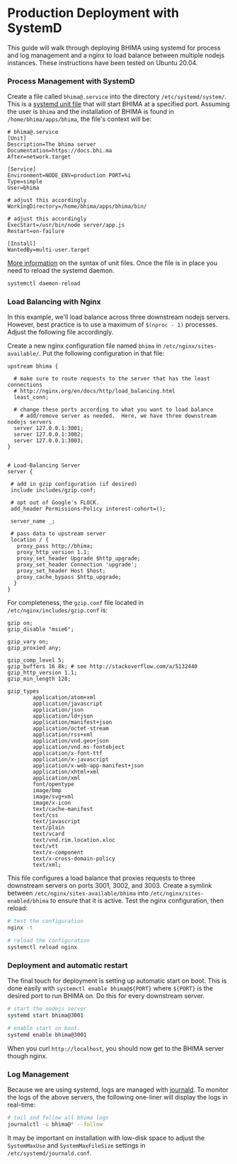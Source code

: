 # Production Deployment with SystemD

This guide will walk through deploying BHIMA using systemd for process and log management and a nginx to load balance between multiple nodejs instances.  These instructions have been tested on Ubuntu 20.04.

### Process Management with SystemD

Create a file called `bhima@.service` into the directory `/etc/systemd/system/`.  This is a [systemd unit file](https://www.freedesktop.org/software/systemd/man/systemd.unit.html) that will start BHIMA at a specified port.  Assuming the user is `bhima` and the installation of BHIMA is found in `/home/bhima/apps/bhima`, the file's context will be:

```systemd
# bhima@.service
[Unit]
Description=The bhima server
Documentation=https://docs.bhi.ma
After=network.target

[Service]
Environment=NODE_ENV=production PORT=%i
Type=simple
User=bhima

# adjust this accordingly
WorkingDirectory=/home/bhima/apps/bhima/bin/

# adjust this accordingly
ExecStart=/usr/bin/node server/app.js
Restart=on-failure

[Install]
WantedBy=multi-user.target
```

[More information](https://www.freedesktop.org/software/systemd/man/systemd.syntax.html) on the syntax of unit files.  Once the file is in place you need to reload the systemd daemon.

```bash
systemctl daemon-reload
```


### Load Balancing with Nginx

In this example, we'll load balance across three downstream nodejs servers.  However, best practice is to use a maximum of `$(nproc - 1)` processes.  Adjust the following file accordingly.

Create a new nginx configuration file named `bhima` in `/etc/nginx/sites-available/`.  Put the following configuration in that file:

```nginx
upstream bhima {

  # make sure to route requests to the server that has the least connections
  # http://nginx.org/en/docs/http/load_balancing.html
  least_conn;

  # change these ports according to what you want to load balance
	# add/remove server as needed.  Here, we have three downstream nodejs servers
  server 127.0.0.1:3001;
  server 127.0.0.1:3002;
  server 127.0.0.1:3003;
}


# Load-Balancing Server
server {

 # add in gzip configuration (if desired)
 include includes/gzip.conf;

 # opt out of Google's FLOCK.
 add_header Permissions-Policy interest-cohort=();

 server_name _;

 # pass data to upstream server
 location / {
   proxy_pass http://bhima;
   proxy_http_version 1.1;
   proxy_set_header Upgrade $http_upgrade;
   proxy_set_header Connection 'upgrade';
   proxy_set_header Host $host;
   proxy_cache_bypass $http_upgrade;
  }
}
```

For completeness, the `gzip.conf` file located in `/etc/nginx/includes/gzip.conf` is:

```nginx
gzip on;
gzip_disable "msie6";

gzip_vary on;
gzip_proxied any;

gzip_comp_level 5;
gzip_buffers 16 8k; # see http://stackoverflow.com/a/5132440
gzip_http_version 1.1;
gzip_min_length 128;

gzip_types
        application/atom+xml
        application/javascript
        application/json
        application/ld+json
        application/manifest+json
        application/octet-stream
        application/rss+xml
        application/vnd.geo+json
        application/vnd.ms-fontobject
        application/x-font-ttf
        application/x-javascript
        application/x-web-app-manifest+json
        application/xhtml+xml
        application/xml
        font/opentype
        image/bmp
        image/svg+xml
        image/x-icon
        text/cache-manifest
        text/css
        text/javascript
        text/plain
        text/vcard
        text/vnd.rim.location.xloc
        text/vtt
        text/x-component
        text/x-cross-domain-policy
        text/xml;
```

This file configures a load balance that proxies requests to three downstream servers on ports 3001, 3002, and 3003.  Create a symlink between `/etc/nginx/sites-available/bhima` into `/etc/nginx/sites-enabled/bhima` to ensure that it is active.  Test the nginx configuration, then reload:

```bash
# test the configuration
nginx -t

# reload the configuration
systemctl reload nginx
```

### Deployment and automatic restart

The final touch for deployment is setting up automatic start on boot.  This is done easily with `systemctl enable bhima@${PORT}` where `${PORT}` is the desired port to run BHIMA on.  Do this for every downstream server.

```bash
# start the nodejs server
systemd start bhima@3001

# enable start on boot.
systemd enable bhima@3001
```

When you curl `http://localhost`, you should now get to the BHIMA server though nginx.

### Log Management

Because we are using systemd, logs are managed with [journald](https://www.man7.org/linux/man-pages/man8/systemd-journald.service.8.html).  To monitor the logs of the above servers, the following one-liner will display the logs in real-time:

```bash
# tail and follow all bhima logs
journalctl -u bhima@* --follow
```

It may be important on installation with low-disk space to adjust the `SystemMaxUse` and `SystemMaxFileSize` settings in `/etc/systemd/journald.conf`.

